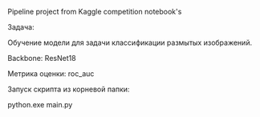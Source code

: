 Pipeline project from Kaggle competition notebook's

Задача:

Обучение модели для задачи классификации размытых изображений.

Backbone: ResNet18

Метрика оценки: roc_auc

Запуск скрипта из корневой папки:

python.exe main.py
